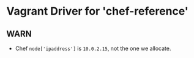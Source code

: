 # Vagrant Driver for 'chef-reference'

## WARN

- Chef `node['ipaddress']` is `10.0.2.15`, not the one we allocate.
